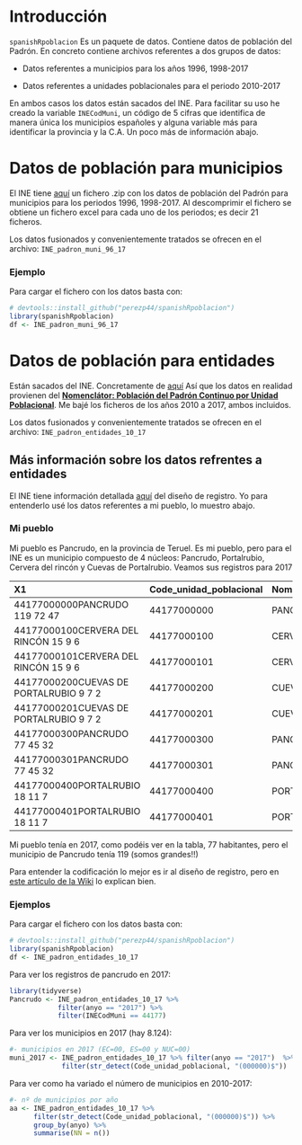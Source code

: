 
<!-- README.md is generated from README.Rmd. Please edit that file -->
Introducción
============

`spanishRpoblacion` Es un paquete de datos. Contiene datos de población del Padrón. En concreto contiene archivos referentes a dos grupos de datos:

-   Datos referentes a municipios para los años 1996, 1998-2017

-   Datos referentes a unidades poblacionales para el periodo 2010-2017

En ambos casos los datos están sacados del INE. Para facilitar su uso he creado la variable `INECodMuni`, un código de 5 cifras que identifica de manera única los municipios españoles y alguna variable más para identificar la provincia y la C.A. Un poco más de información abajo.

Datos de población para municipios
==================================

El INE tiene [aquí](http://www.ine.es/pob_xls/pobmun.zip) un fichero .zip con los datos de población del Padrón para municipios para los periodos 1996, 1998-2017. Al descomprimir el fichero se obtiene un fichero excel para cada uno de los periodos; es decir 21 ficheros.

Los datos fusionados y convenientemente tratados se ofrecen en el archivo: `INE_padron_muni_96_17`

### Ejemplo

Para cargar el fichero con los datos basta con:

``` r
# devtools::install_github("perezp44/spanishRpoblacion")
library(spanishRpoblacion)
df <- INE_padron_muni_96_17
```

Datos de población para entidades
=================================

Están sacados del INE. Concretamente de [aquí](http://www.ine.es/nomen2/ficheros.do) Así que los datos en realidad provienen del **[Nomenclátor: Población del Padrón Continuo por Unidad Poblacional](http://www.ine.es/nomen2/index.do)**. Me bajé los ficheros de los años 2010 a 2017, ambos incluidos.

Los datos fusionados y convenientemente tratados se ofrecen en el archivo: `INE_padron_entidades_10_17`

Más información sobre los datos refrentes a entidades
-----------------------------------------------------

El INE tiene información detallada [aquí](http://www.ine.es/nomen2/Metodologia.do) del diseño de registro. Yo para entenderlo usé los datos referentes a mi pueblo, lo muestro abajo.

### Mi pueblo

Mi pueblo es Pancrudo, en la provincia de Teruel. Es mi pueblo, pero para el INE es un municipio compuesto de 4 núcleos: Pancrudo, Portalrubio, Cervera del rincón y Cuevas de Portalrubio. Veamos sus registros para 2017

| X1                                     | Code\_unidad\_poblacional | Nombre\_unidad\_poblacional | Poblacion\_Total |
|:---------------------------------------|:--------------------------|:----------------------------|:-----------------|
| 44177000000PANCRUDO 119 72 47          | 44177000000               | PANCRUDO                    | 119              |
| 44177000100CERVERA DEL RINCÓN 15 9 6   | 44177000100               | CERVERA DEL RINCÓN          | 15               |
| 44177000101CERVERA DEL RINCÓN 15 9 6   | 44177000101               | CERVERA DEL RINCÓN          | 15               |
| 44177000200CUEVAS DE PORTALRUBIO 9 7 2 | 44177000200               | CUEVAS DE PORTALRUBIO       | 9                |
| 44177000201CUEVAS DE PORTALRUBIO 9 7 2 | 44177000201               | CUEVAS DE PORTALRUBIO       | 9                |
| 44177000300PANCRUDO 77 45 32           | 44177000300               | PANCRUDO                    | 77               |
| 44177000301PANCRUDO 77 45 32           | 44177000301               | PANCRUDO                    | 77               |
| 44177000400PORTALRUBIO 18 11 7         | 44177000400               | PORTALRUBIO                 | 18               |
| 44177000401PORTALRUBIO 18 11 7         | 44177000401               | PORTALRUBIO                 | 18               |

Mi pueblo tenía en 2017, como podéis ver en la tabla, 77 habitantes, pero el municipio de Pancrudo tenía 119 (somos grandes!!)

Para entender la codificación lo mejor es ir al diseño de registro, pero en [este artículo de la Wiki](https://es.wikipedia.org/wiki/Entidad_singular_de_poblaci%C3%B3n) lo explican bien.

### Ejemplos

Para cargar el fichero con los datos basta con:

``` r
# devtools::install_github("perezp44/spanishRpoblacion")
library(spanishRpoblacion)
df <- INE_padron_entidades_10_17
```

Para ver los registros de pancrudo en 2017:

``` r
library(tidyverse)
Pancrudo <- INE_padron_entidades_10_17 %>% 
            filter(anyo == "2017") %>% 
            filter(INECodMuni == 44177) 
```

Para ver los municipios en 2017 (hay 8.124):

``` r
#- municipios en 2017 (EC=00, ES=00 y NUC=00)
muni_2017 <- INE_padron_entidades_10_17 %>% filter(anyo == "2017")  %>%     
             filter(str_detect(Code_unidad_poblacional, "(000000)$"))
```

Para ver como ha variado el número de municipios en 2010-2017:

``` r
#- nº de municipios por año
aa <- INE_padron_entidades_10_17 %>% 
      filter(str_detect(Code_unidad_poblacional, "(000000)$")) %>%
      group_by(anyo) %>% 
      summarise(NN = n())
```
